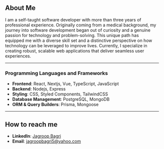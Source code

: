 <!--
**JagroopBagri/JagroopBagri** is a ✨ _special_ ✨ repository because its `README.md` (this file) appears on your GitHub profile.

Here are some ideas to get you started:

- 🔭 I’m currently working on ...
- 🌱 I’m currently learning ...
- 👯 I’m looking to collaborate on ...
- 🤔 I’m looking for help with ...
- 💬 Ask me about ...
- 📫 How to reach me: ...
- 😄 Pronouns: ...
- ⚡ Fun fact: ...
-->

## About Me

I am a self-taught software developer with more than three years of professional experience. Originally coming from a medical background, my journey into software development began out of curiosity and a genuine passion for technology and problem-solving. This unique path has equipped me with a diverse skill set and a distinctive perspective on how technology can be leveraged to improve lives. Currently, I specialize in creating robust, scalable web applications that deliver seamless user experiences.

---

### Programming Languages and Frameworks
- **Frontend**: React, Nextjs, Vue, TypeScript, JavaScript
- **Backend**: Nodejs, Express
- **Styling**: CSS, Styled Components, TailwindCSS
- **Database Management**: PostgreSQL, MongoDB
- **ORM & Query Builders**: Prisma, Mongoose

---

## How to reach me

- **LinkedIn**: [Jagroop Bagri](https://www.linkedin.com/in/jagroop-bagri/)
- **Email**: [jagroopbagri5@yahoo.com](mailto:jagroopbagri5@yahoo.com)

